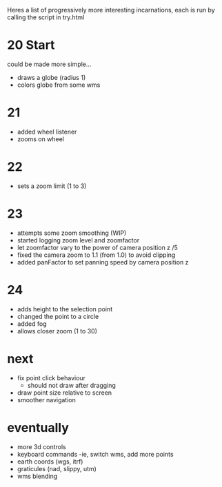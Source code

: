 Heres a list of progressively more interesting incarnations, each is run by calling the script in try.html

# 20 Start
could be made more simple...
- draws a globe (radius 1)
- colors globe from some wms

# 21 
- added wheel listener 
- zooms on wheel

# 22 
- sets a zoom limit (1 to 3)

# 23 
 - attempts some zoom smoothing (WIP)
 - started logging zoom level and zoomfactor
 - let zoomfactor vary to the power of camera position z /5
 - fixed the camera zoom to 1.1 (from 1.0) to avoid clipping
 - added panFactor to set panning speed by camera position z

 # 24
 - adds height to the selection point
 - changed the point to a circle
 - added fog
 - allows closer zoom (1 to 30)

 # next
- fix point click behaviour 
    - should not draw after dragging 
- draw point size relative to screen
- smoother navigation

# eventually    
- more 3d controls
- keyboard commands
    -ie, switch wms, add more points
- earth coords (wgs, itrf)
- graticules (nad, slippy, utm)
- wms blending

